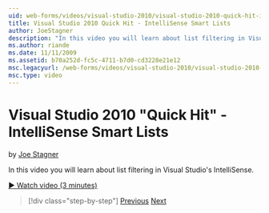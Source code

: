 ```yaml
---
uid: web-forms/videos/visual-studio-2010/visual-studio-2010-quick-hit-intellisense-smart-lists
title: Visual Studio 2010 Quick Hit - IntelliSense Smart Lists
author: JoeStagner
description: "In this video you will learn about list filtering in Visual Studio's IntelliSense."
ms.author: riande
ms.date: 11/11/2009
ms.assetid: b70a252d-fc5c-4711-b7d0-cd3228e21e12
msc.legacyurl: /web-forms/videos/visual-studio-2010/visual-studio-2010-quick-hit-intellisense-smart-lists
msc.type: video
---
```

Visual Studio 2010 "Quick Hit" - IntelliSense Smart Lists
====================
by [Joe Stagner](https://github.com/JoeStagner)

In this video you will learn about list filtering in Visual Studio's IntelliSense.

[&#9654; Watch video (3 minutes)](https://channel9.msdn.com/Blogs/ASP-NET-Site-Videos/visual-studio-2010-quick-hit-intellisense-smart-lists)

> [!div class="step-by-step"]
> [Previous](visual-studio-2010-quick-hit-code-search-view-hierarchy.md)
> [Next](visual-studio-2010-quick-hit-multi-monitor-support.md)
